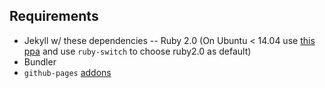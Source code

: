 ## Requirements

- Jekyll w/ these dependencies
-- Ruby 2.0 (On Ubuntu < 14.04 use [this ppa](https://www.brightbox.com/docs/ruby/ubuntu/) and use `ruby-switch` to choose ruby2.0 as default)
- Bundler
- `github-pages` [addons](https://help.github.com/articles/using-jekyll-with-pages/)
